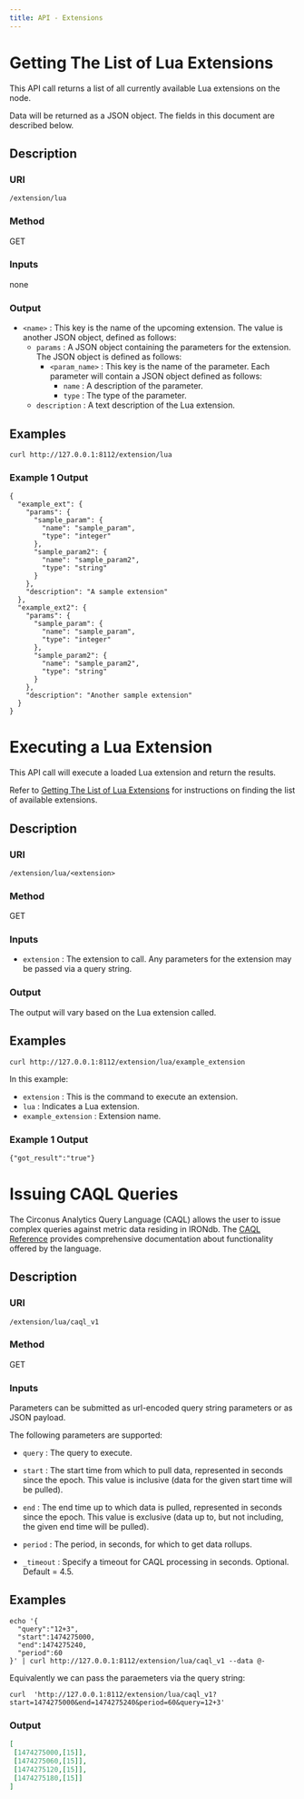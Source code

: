 ```yaml
---
title: API - Extensions
---
```


# Getting The List of Lua Extensions

This API call returns a list of all currently available Lua extensions on the
node.

Data will be returned as a JSON object. The fields in this document are
described below.

## Description

### URI

`/extension/lua`

### Method

GET

### Inputs

none

### Output

 * `<name>` : This key is the name of the upcoming extension. The value is another JSON object, defined as follows:
   * `params` : A JSON object containing the parameters for the extension. The JSON object is defined as follows:
     * `<param_name>` : This key is the name of the parameter. Each parameter will contain a JSON object defined as follows:
       * `name` : A description of the parameter.
       * `type` : The type of the parameter.
   * `description` : A text description of the Lua extension.

## Examples

```
curl http://127.0.0.1:8112/extension/lua
```

### Example 1 Output

```
{
  "example_ext": {
    "params": {
      "sample_param": {
        "name": "sample_param",
        "type": "integer"
      },
      "sample_param2": {
        "name": "sample_param2",
        "type": "string"
      }
    },
    "description": "A sample extension"
  },
  "example_ext2": {
    "params": {
      "sample_param": {
        "name": "sample_param",
        "type": "integer"
      },
      "sample_param2": {
        "name": "sample_param2",
        "type": "string"
      }
    },
    "description": "Another sample extension"
  }
}
```
# Executing a Lua Extension

This API call will execute a loaded Lua extension and return the results.

Refer to [Getting The List of Lua Extensions](/api/extension-lua.md) for
instructions on finding the list of available extensions.

## Description

### URI

`/extension/lua/<extension>`

### Method

GET

### Inputs

 * `extension` : The extension to call. Any parameters for the extension may be
   passed via a query string.

### Output

The output will vary based on the Lua extension called.

## Examples

```
curl http://127.0.0.1:8112/extension/lua/example_extension
```

In this example:

 * `extension` : This is the command to execute an extension.
 * `lua` : Indicates a Lua extension.
 * `example_extension` : Extension name.

### Example 1 Output

```
{"got_result":"true"}
```
# Issuing CAQL Queries

The Circonus Analytics Query Language (CAQL) allows the user to issue complex queries against metric data residing in IRONdb.
The [CAQL Reference](https://login.circonus.com/resources/docs/user/caql_reference.html) provides comprehensive documentation about functionality offered by the language.


## Description

### URI

`/extension/lua/caql_v1`

### Method

GET

### Inputs

Parameters can be submitted as url-encoded query string parameters or as JSON payload.

The following parameters are supported:

* `query` : The query to execute.

* `start` : The start time from which to pull data, represented in seconds since the epoch. This value is inclusive (data for the given start time will be pulled).

* `end` : The end time up to which data is pulled, represented in seconds since the epoch. This value is exclusive (data up to, but not including, the given end time will be pulled).

* `period` : The period, in seconds, for which to get data rollups.

* `_timeout` : Specify a timeout for CAQL processing in seconds. Optional. Default = 4.5.

## Examples

```
echo '{
  "query":"12+3",
  "start":1474275000,
  "end":1474275240,
  "period":60
}' | curl http://127.0.0.1:8112/extension/lua/caql_v1 --data @-
```

Equivalently we can pass the paraemeters via the query string:


```
curl  'http://127.0.0.1:8112/extension/lua/caql_v1?start=1474275000&end=1474275240&period=60&query=12+3'
```

### Output

```json
[
 [1474275000,[15]],
 [1474275060,[15]],
 [1474275120,[15]],
 [1474275180,[15]]
]
```
